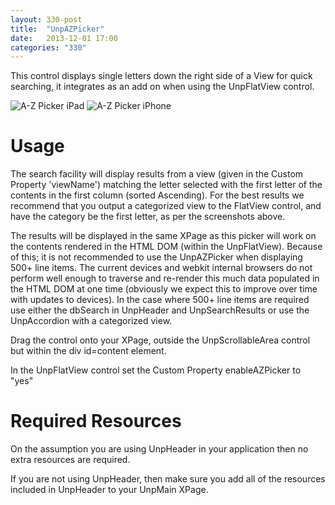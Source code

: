 ```yaml
---
layout: 330-post
title:  "UnpAZPicker"
date:   2013-12-01 17:00
categories: "330"
---
```


This control displays single letters down the right side of a View for quick searching, it integrates as an add on when using the UnpFlatView control.

![A-Z Picker iPad](http://teamstudio.s3.amazonaws.com/images/azpicker-ipad.png)
![A-Z Picker iPhone](http://teamstudio.s3.amazonaws.com/images/azpicker-iphone.png)

# Usage
The search facility will display results from a view (given in the Custom Property 'viewName') matching the letter selected with the first letter of the contents in the first column (sorted Ascending). For the best results we recommend that you output a categorized view to the FlatView control, and have the category be the first letter, as per the screenshots above.

The results will be displayed in the same XPage as this picker will work on the contents rendered in the HTML DOM (within the UnpFlatView). Because of this; it is not recommended to use the UnpAZPicker when displaying 500+ line items. The current devices and webkit internal browsers do not perform well enough to traverse and re-render this much data populated in the HTML DOM at one time (obviously we expect this to improve over time with updates to devices). In the case where 500+ line items are required use either the dbSearch in UnpHeader and UnpSearchResults or use the UnpAccordion with a categorized view.

Drag the control onto your XPage, outside the UnpScrollableArea control but within the div id=content element. 

In the UnpFlatView control set the Custom Property enableAZPicker to "yes"

<script src="https://gist.github.com/whitemx/7527770.js"></script>

# Required Resources
On the assumption you are using UnpHeader in your application then no extra resources are required.

If you are not using UnpHeader, then make sure you add all of the resources included in UnpHeader to your UnpMain XPage.
